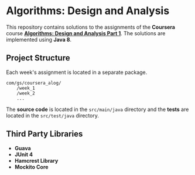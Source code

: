 Algorithms: Design and Analysis
==============================

This repository contains solutions to the assignments of the **Coursera** course **[Algorithms: Design and Analysis 
Part 1](https://www.coursera.org/course/algo)**. The solutions are implemented using **Java 8**.

## Project Structure

Each week's assignment is located in a separate package.

```
com/gs/coursera_alog/
    /week_1
    /week_2
    ...
```

The **source code** is located in the `src/main/java` directory and the **tests** are located in the `src/test/java` 
directory.

## Third Party Libraries

* **Guava**
* **JUnit 4**
* **Hamcrest Library**
* **Mockito Core**